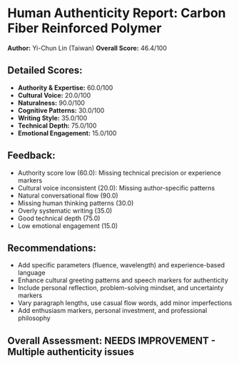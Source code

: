 
# Human Authenticity Report: Carbon Fiber Reinforced Polymer
**Author:** Yi-Chun Lin (Taiwan)
**Overall Score:** 46.4/100

## Detailed Scores:
- **Authority & Expertise:** 60.0/100
- **Cultural Voice:** 20.0/100  
- **Naturalness:** 90.0/100
- **Cognitive Patterns:** 30.0/100
- **Writing Style:** 35.0/100
- **Technical Depth:** 75.0/100
- **Emotional Engagement:** 15.0/100

## Feedback:
- Authority score low (60.0): Missing technical precision or experience markers
- Cultural voice inconsistent (20.0): Missing author-specific patterns
- Natural conversational flow (90.0)
- Missing human thinking patterns (30.0)
- Overly systematic writing (35.0)
- Good technical depth (75.0)
- Low emotional engagement (15.0)

## Recommendations:
- Add specific parameters (fluence, wavelength) and experience-based language
- Enhance cultural greeting patterns and speech markers for authenticity
- Include personal reflection, problem-solving mindset, and uncertainty markers
- Vary paragraph lengths, use casual flow words, add minor imperfections
- Add enthusiasm markers, personal investment, and professional philosophy

## Overall Assessment: NEEDS IMPROVEMENT - Multiple authenticity issues
